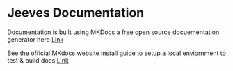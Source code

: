 # Jeeves Documentation
Documentation is built using MKDocs a free open source docuementation generator here [Link](https://www.mkdocs.org/)


See the official MKdocs website install guide to setup a local enviornment to test & build docs [Link](https://www.mkdocs.org/#installation)
